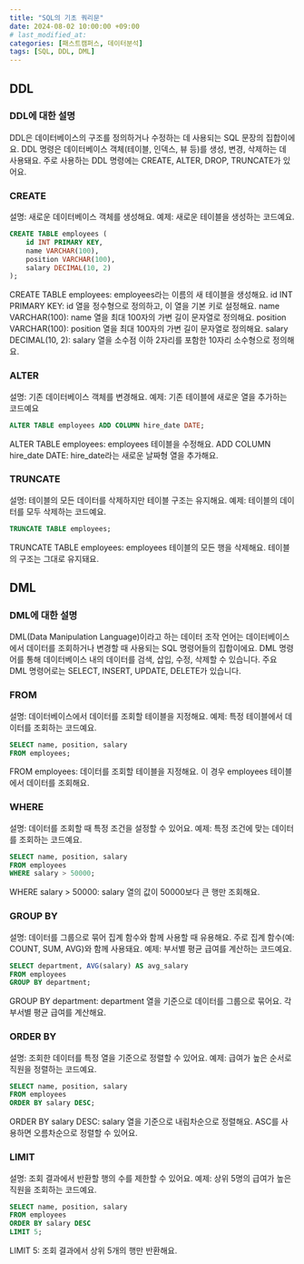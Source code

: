 ```yaml
---
title: "SQL의 기초 쿼리문"
date: 2024-08-02 10:00:00 +09:00 
# last_modified_at:
categories: [패스트캠퍼스, 데이터분석]
tags: [SQL, DDL, DML]
---
```


## DDL
### DDL에 대한 설명
DDL은 데이터베이스의 구조를 정의하거나 수정하는 데 사용되는 SQL 문장의 집합이에요. DDL 명령은 데이터베이스 객체(테이블, 인덱스, 뷰 등)를 생성, 변경, 삭제하는 데 사용돼요. 주로 사용하는 DDL 명령에는 CREATE, ALTER, DROP, TRUNCATE가 있어요.

### CREATE
설명: 새로운 데이터베이스 객체를 생성해요.
예제: 새로운 테이블을 생성하는 코드예요.
```sql
CREATE TABLE employees (
    id INT PRIMARY KEY,
    name VARCHAR(100),
    position VARCHAR(100),
    salary DECIMAL(10, 2)
);
```
CREATE TABLE employees: employees라는 이름의 새 테이블을 생성해요.
id INT PRIMARY KEY: id 열을 정수형으로 정의하고, 이 열을 기본 키로 설정해요.
name VARCHAR(100): name 열을 최대 100자의 가변 길이 문자열로 정의해요.
position VARCHAR(100): position 열을 최대 100자의 가변 길이 문자열로 정의해요.
salary DECIMAL(10, 2): salary 열을 소수점 이하 2자리를 포함한 10자리 소수형으로 정의해요.

### ALTER
설명: 기존 데이터베이스 객체를 변경해요.
예제: 기존 테이블에 새로운 열을 추가하는 코드예요
```sql
ALTER TABLE employees ADD COLUMN hire_date DATE;
```
ALTER TABLE employees: employees 테이블을 수정해요.
ADD COLUMN hire_date DATE: hire_date라는 새로운 날짜형 열을 추가해요.

### TRUNCATE
설명: 테이블의 모든 데이터를 삭제하지만 테이블 구조는 유지해요.
예제: 테이블의 데이터를 모두 삭제하는 코드예요.
```sql
TRUNCATE TABLE employees;
```
TRUNCATE TABLE employees: employees 테이블의 모든 행을 삭제해요. 테이블의 구조는 그대로 유지돼요.

## DML
### DML에 대한 설명
DML(Data Manipulation Language)이라고 하는 데이터 조작 언어는 데이터베이스에서 데이터를 조회하거나 변경할 때 사용되는 SQL 명령어들의 집합이에요. DML 명령어를 통해 데이터베이스 내의 데이터를 검색, 삽입, 수정, 삭제할 수 있습니다. 주요 DML 명령어로는 SELECT, INSERT, UPDATE, DELETE가 있습니다.

### FROM
설명: 데이터베이스에서 데이터를 조회할 테이블을 지정해요.
예제: 특정 테이블에서 데이터를 조회하는 코드예요.
```sql
SELECT name, position, salary
FROM employees;
```
FROM employees: 데이터를 조회할 테이블을 지정해요. 이 경우 employees 테이블에서 데이터를 조회해요.

### WHERE
설명: 데이터를 조회할 때 특정 조건을 설정할 수 있어요.
예제: 특정 조건에 맞는 데이터를 조회하는 코드예요.
```sql
SELECT name, position, salary
FROM employees
WHERE salary > 50000;
```
WHERE salary > 50000: salary 열의 값이 50000보다 큰 행만 조회해요.

### GROUP BY
설명: 데이터를 그룹으로 묶어 집계 함수와 함께 사용할 때 유용해요. 주로 집계 함수(예: COUNT, SUM, AVG)와 함께 사용돼요.
예제: 부서별 평균 급여를 계산하는 코드예요.
```sql
SELECT department, AVG(salary) AS avg_salary
FROM employees
GROUP BY department;
```
GROUP BY department: department 열을 기준으로 데이터를 그룹으로 묶어요. 각 부서별 평균 급여를 계산해요.

### ORDER BY
설명: 조회한 데이터를 특정 열을 기준으로 정렬할 수 있어요.
예제: 급여가 높은 순서로 직원을 정렬하는 코드예요.
```sql
SELECT name, position, salary
FROM employees
ORDER BY salary DESC;
```
ORDER BY salary DESC: salary 열을 기준으로 내림차순으로 정렬해요. ASC를 사용하면 오름차순으로 정렬할 수 있어요.

### LIMIT
설명: 조회 결과에서 반환할 행의 수를 제한할 수 있어요.
예제: 상위 5명의 급여가 높은 직원을 조회하는 코드예요.
```sql
SELECT name, position, salary
FROM employees
ORDER BY salary DESC
LIMIT 5;
```
LIMIT 5: 조회 결과에서 상위 5개의 행만 반환해요.
